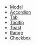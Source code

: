<ul class="comp-list">
    <li><a href="./modal.html">Modal</a></li>
    <li><a href="./accordion.html">Accordion</a></li>
    <li><a href="./tab.html">Tab</a></li>
    <li><a href="./tooltip.html">Tooltip</a></li>
    <li><a href="./toast.html">Toast</a></li>
    <li><a href="./range.html">Range</a></li>
    <li><a href="./checkbox.html">Checkbox</a></li>
</ul>